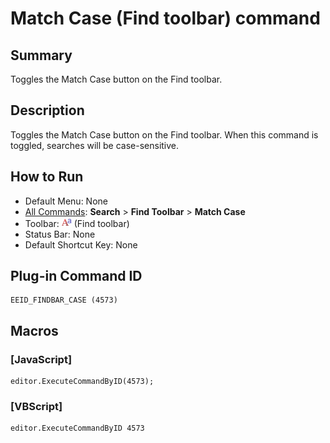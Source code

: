 # Match Case (Find toolbar) command

## Summary

Toggles the Match Case button on the Find toolbar.

## Description

Toggles the Match Case button on the Find toolbar. When this command is toggled, searches will be case-sensitive.

## How to Run

- Default Menu: None
- [All Commands](../tools/all_commands): **Search**
\> **Find Toolbar** \> **Match Case**
- Toolbar: ![](../../images/find_case.png) (Find toolbar)
- Status Bar: None
- Default Shortcut Key: None

## Plug-in Command ID

```
EEID_FINDBAR_CASE (4573)
```

## Macros

### \[JavaScript\]

```
editor.ExecuteCommandByID(4573);
```

### \[VBScript\]

```
editor.ExecuteCommandByID 4573
```
